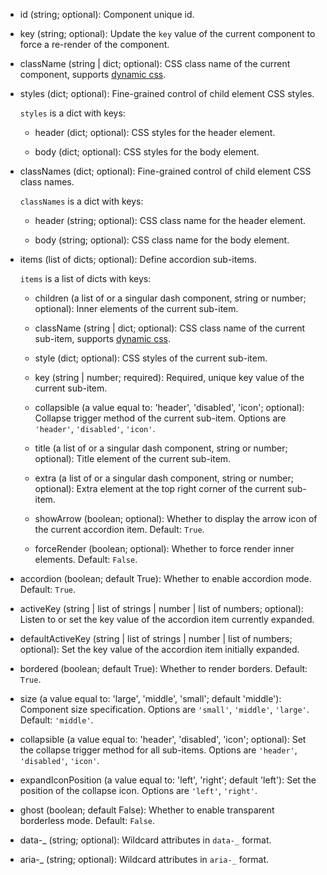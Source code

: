 - id (string; optional):
  Component unique id.

- key (string; optional):
  Update the `key` value of the current component to force a re-render of the component.

- className (string | dict; optional):
  CSS class name of the current component, supports [dynamic css](/advanced-classname).

- styles (dict; optional):
  Fine-grained control of child element CSS styles.

  `styles` is a dict with keys:

  - header (dict; optional):
    CSS styles for the header element.

  - body (dict; optional):
    CSS styles for the body element.

- classNames (dict; optional):
  Fine-grained control of child element CSS class names.

  `classNames` is a dict with keys:

  - header (string; optional):
    CSS class name for the header element.

  - body (string; optional):
    CSS class name for the body element.

- items (list of dicts; optional):
  Define accordion sub-items.

  `items` is a list of dicts with keys:

  - children (a list of or a singular dash component, string or number; optional):
    Inner elements of the current sub-item.

  - className (string | dict; optional):
    CSS class name of the current sub-item, supports [dynamic css](/advanced-classname).

  - style (dict; optional):
    CSS styles of the current sub-item.

  - key (string | number; required):
    Required, unique key value of the current sub-item.

  - collapsible (a value equal to: 'header', 'disabled', 'icon'; optional):
    Collapse trigger method of the current sub-item. Options are `'header'`, `'disabled'`, `'icon'`.

  - title (a list of or a singular dash component, string or number; optional):
    Title element of the current sub-item.

  - extra (a list of or a singular dash component, string or number; optional):
    Extra element at the top right corner of the current sub-item.

  - showArrow (boolean; optional):
    Whether to display the arrow icon of the current accordion item. Default: `True`.

  - forceRender (boolean; optional):
    Whether to force render inner elements. Default: `False`.

- accordion (boolean; default True):
  Whether to enable accordion mode. Default: `True`.

- activeKey (string | list of strings | number | list of numbers; optional):
  Listen to or set the key value of the accordion item currently expanded.

- defaultActiveKey (string | list of strings | number | list of numbers; optional):
  Set the key value of the accordion item initially expanded.

- bordered (boolean; default True):
  Whether to render borders. Default: `True`.

- size (a value equal to: 'large', 'middle', 'small'; default 'middle'):
  Component size specification. Options are `'small'`, `'middle'`, `'large'`. Default: `'middle'`.

- collapsible (a value equal to: 'header', 'disabled', 'icon'; optional):
  Set the collapse trigger method for all sub-items. Options are `'header'`, `'disabled'`, `'icon'`.

- expandIconPosition (a value equal to: 'left', 'right'; default 'left'):
  Set the position of the collapse icon. Options are `'left'`, `'right'`.

- ghost (boolean; default False):
  Whether to enable transparent borderless mode. Default: `False`.

- data-_ (string; optional):
  Wildcard attributes in `data-_` format.

- aria-_ (string; optional):
  Wildcard attributes in `aria-_` format.
